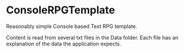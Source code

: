 # ConsoleRPGTemplate

Reasonably simple Console based Text RPG template.

Content is read from several txt files in the Data folder. Each file has an explanation of the data the application expects.
